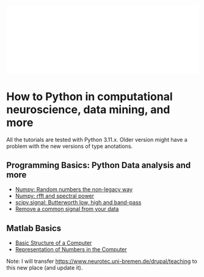 ![UB Logo](UHB_Logo_Web_negativ_de.png)

# How to Python in computational neuroscience, data mining, and more 

All the tutorials are tested with Python 3.11.x. Older version might have a problem with the new versions of type anotations. 

## Programming Basics: Python Data analysis and more

* [Numpy: Random numbers the non-legacy way](numpy_random/README.md)
* [Numpy: rfft and spectral power](numpy_fft_1/README.md)
* [scipy.signal: Butterworth low, high and band-pass](scipy.signal_butterworth/README.md)
* [Remove a common signal from your data](SVD_data_cleaning/README.md)

## Matlab Basics
* [Basic Structure of a Computer](matlab/1/README.md)
* [Representation of Numbers in the Computer](matlab/2/README.md)

Note: I will transfer https://www.neurotec.uni-bremen.de/drupal/teaching to this new place (and update it). 
